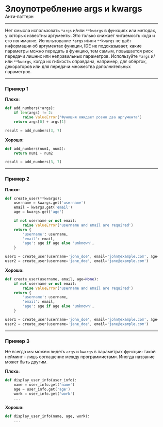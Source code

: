 
<div>
    <h1 style="margin: 0;">Злоупотребление  args и kwargs</h1>
    <p style="margin: 0;">Анти-паттерн</p>
</div>

***

Нет смысла использовать `*args` и/или `**kwargs` в функциях или методах, у которых известны аргументы. Это только снижает читаемость кода и его понимание.
Использование `*args` и/или `**kwargs` не даёт информации об аргументах функции, IDE не подсказывает, какие параметры можно передать в функцию, тем самым, повышается риск передачи лишних или неправильных параметров.
Используйте `*args` и/или `**kwargs`, когда их гибкость оправдана, например, для обёрток, декораторов или для передачи множества дополнительных параметров.

***

### Пример 1

**Плохо:**
```python
def add_numbers(*args):
    if len(args) != 2:
        raise ValueError('Функция ожидает ровно два аргумента')
    return args[0] + args[1]

result = add_numbers(3, 7)
```
**Хорошо:**
```python
def add_numbers(num1, num2):
    return num1 + num2

result = add_numbers(3, 7)
```
***

### Пример 2

**Плохо:**
```python
def create_user(**kwargs):
    username = kwargs.get('username')
    email = kwargs.get('email')
    age = kwargs.get('age')

    if not username or not email:
        raise ValueError('username and email are required')
    return {
        'username': username,
        'email': email,
        'age': age if age else 'unknown',
    }

user1 = create_user(username='john_doe', email='john@example.com', age=30)
user2 = create_user(username='jane_doe', email='jane@example.com')
```
**Хорошо:**
```python
def create_user(username, email, age=None):
    if not username or not email:
        raise ValueError('username and email are required')
    return {
        'username': username,
        'email': email,
        'age': age if age else 'unknown',
    }

user1 = create_user(username='john_doe', email='john@example.com', age=30)
user2 = create_user(username='jane_doe', email='jane@example.com')
```
***

### Пример 3

Не всегда мы можем видеть `args` и `kwargs` в параметрах функции: такой нейминг - лишь соглашение между программистами. Иногда название может быть другим.

**Плохо:**
```python
def display_user_info(user_info):
    name = user_info.get('name')
    age = user_info.get('age')
    work = user_info.get('work')
    ...
```
**Хорошо:**
```python
def display_user_info(name, age, work):
    ...
```


